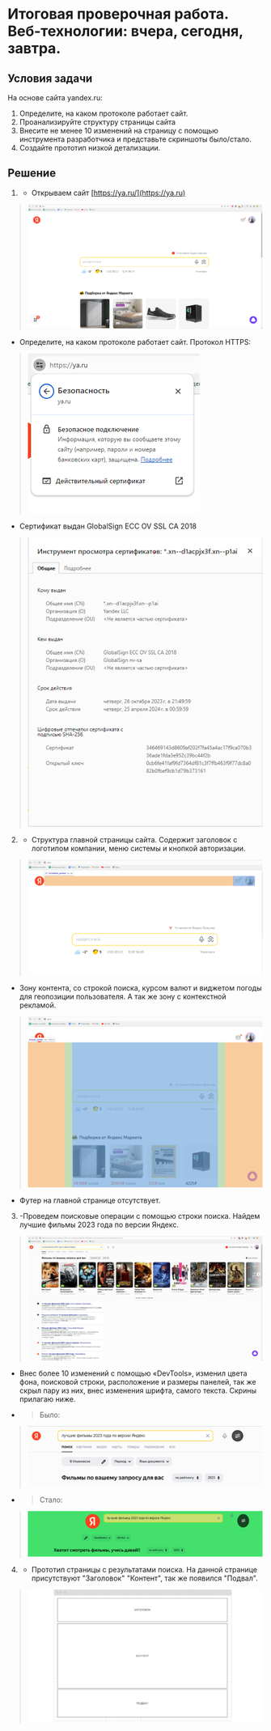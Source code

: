 # Итоговая проверочная работа. Веб-технологии: вчера, сегодня, завтра.
## **Условия задачи**
На основе сайта yandex.ru:
1. Определите, на каком протоколе работает сайт.
2. Проанализируйте структуру страницы сайта
3. Внесите не менее 10 изменений на страницу с помощью инструмента разработчика и представьте скриншоты
было/стало.
4. Создайте прототип низкой детализации.

## **Решение**
1. - Открываем сайт [https://ya.ru/](https://ya.ru) 

>![website]( https://raw.githubusercontent.com/SmirnovRinat/HomeWork-Web-technologies/main/website.png "website ya.ru")
- Определите, на каком протоколе работает сайт. 
Протокол HTTPS:
>![protocol]( https://raw.githubusercontent.com/SmirnovRinat/HomeWork-Web-technologies/main/protocol.png "website protocol ya.ru")
- Сертификат выдан GlobalSign ECC OV SSL CA 2018
>![certificate]( https://raw.githubusercontent.com/SmirnovRinat/HomeWork-Web-technologies/main/certificate.png "certificate website ya.ru")
2. - Структура главной страницы сайта. Содержит заголовок с логотипом компании, меню системы и кнопкой авторизации.
>![main page1]( https://raw.githubusercontent.com/SmirnovRinat/HomeWork-Web-technologies/main/main%20page1.png "main page website ya.ru")
- Зону контента, со строкой поиска, курсом валют и виджетом погоды для геопозиции пользователя. А так же зону с контекстной рекламой.
>![main page2]( https://raw.githubusercontent.com/SmirnovRinat/HomeWork-Web-technologies/main/main%20page2.png "main page website ya.ru")
- Футер на главной странице отсутствует. 
3. -Проведем поисковые операции с помощью строки поиска. Найдем лучшие фильмы 2023 года по версии Яндекс.
>![main page]( https://raw.githubusercontent.com/SmirnovRinat/HomeWork-Web-technologies/main/main%20page.png "main page website ya.ru")
- Внес более 10 изменений с помощью «DevTools», изменил цвета фона, поисковой строки, расположение и размеры панелей, так же скрыл пару из них, внес изменения шрифта, самого текста. Скрины прилагаю ниже.
- > Было:
>![was page]( https://raw.githubusercontent.com/SmirnovRinat/HomeWork-Web-technologies/main/was%20page.png "was page website ya.ru")
- >Стало:
>![become page]( https://raw.githubusercontent.com/SmirnovRinat/HomeWork-Web-technologies/main/become%20page.png "become page website ya.ru")
4. - Прототип страницы с результатами поиска. На данной странице присутствуют "Заголовок" "Контент", так же появился "Подвал".
>![The prototype]( https://raw.githubusercontent.com/SmirnovRinat/HomeWork-Web-technologies/main/The%20prototype.png "The prototype page website ya.ru")